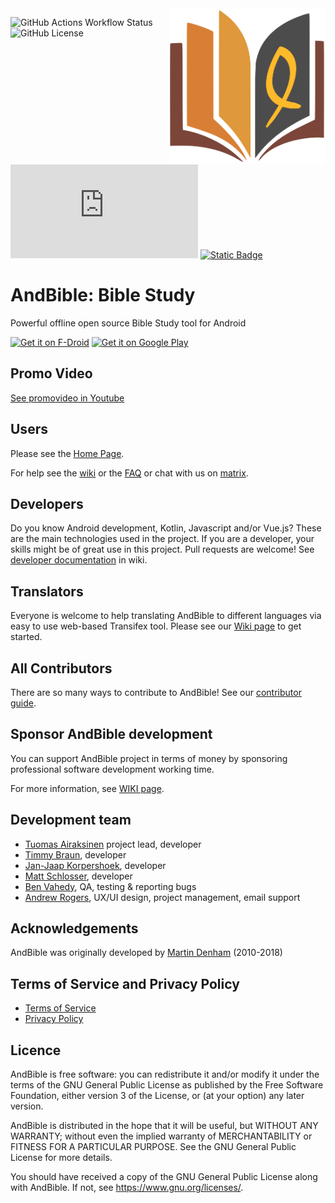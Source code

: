 <img align="right" width="250" height="250" src="https://raw.githubusercontent.com/AndBible/and-bible/develop/svg/logo.svg?sanitized=true">

![GitHub Actions Workflow Status](https://img.shields.io/github/actions/workflow/status/andbible/and-bible/run-tests.yml?branch=develop&label=Android%20CI)
![GitHub License](https://img.shields.io/github/license/andbible/and-bible)
<a href="https://matrix.to/#/#andbible:matrix.org">![Matrix](https://img.shields.io/matrix/andbible%3Amatrix.org?logo=Matrix&logoColor=green&logoSize=auto&label=Matrix%20Chat)</a>
<a href="https://shop.tuomasairaksinen.fi">![Static Badge](https://img.shields.io/badge/%E2%9D%A4%EF%B8%8F%20Sponsor%20AndBible%20-%20blue)</a>
   
# AndBible: Bible Study

Powerful offline open source Bible Study tool for Android

[<img src="https://fdroid.gitlab.io/artwork/badge/get-it-on.png"
     alt="Get it on F-Droid"
     height="80">](https://f-droid.org/packages/net.bible.android.activity/)
[<img src="https://play.google.com/intl/en_us/badges/images/generic/en-play-badge.png"
     alt="Get it on Google Play"
     height="80">](https://play.google.com/store/apps/details?id=net.bible.android.activity)

## Promo Video

[See promovideo in Youtube](https://www.youtube.com/watch?v=xf7m4rSuxGw)

## Users
Please see the [Home Page](https://andbible.org/).

For help see the [wiki](https://github.com/andbible/and-bible/wiki) or the 
[FAQ](https://github.com/andbible/and-bible/wiki/FAQ) or chat with us on [matrix](https://matrix.to/#/#andbible:matrix.org).

## Developers

Do you know Android development, Kotlin, Javascript and/or Vue.js? These are the main technologies used in the project. If you are a developer, your skills might be of great use in this project. Pull requests are welcome! See [developer documentation](https://github.com/AndBible/and-bible/wiki/Developer-documentation)
in wiki.

## Translators

Everyone is welcome to help translating AndBible to different languages via
easy to use web-based Transifex tool. Please see our [Wiki page](https://github.com/AndBible/and-bible/wiki/Translating-User-Interface)
to get started.

## All Contributors
There are so many ways to contribute to AndBible! See our [contributor guide](https://github.com/AndBible/and-bible/wiki/How-to-contribute).

## Sponsor AndBible development

You can support AndBible project in terms of money by sponsoring professional software development working time.

For more information, see [WIKI page](https://github.com/AndBible/and-bible/wiki/Buy-development-work).

## Development team

- [Tuomas Airaksinen](https://github.com/tuomas2) project lead, developer
- [Timmy Braun](https://github.com/timbze), developer
- [Jan-Jaap Korpershoek](https://github.com/JJK96), developer
- [Matt Schlosser](https://github.com/mattschlosser), developer
- [Ben Vahedy](https://github.com/bvahedy), QA, testing & reporting bugs
- [Andrew Rogers](https://github.com/agrogers), UX/UI design, project management, email support

## Acknowledgements

AndBible was originally developed by [Martin Denham](https://github.com/mjdenham) (2010-2018)

## Terms of Service and Privacy Policy

- [Terms of Service](https://andbible.org/terms.html)
- [Privacy Policy](https://andbible.org/privacy.html)

## Licence

AndBible is free software: you can redistribute it and/or modify it under the terms of the GNU General Public License 
as published by the Free Software Foundation, either version 3 of the License, or (at your option) any later version.

AndBible is distributed in the hope that it will be useful, but WITHOUT ANY WARRANTY; without even the implied warranty 
of MERCHANTABILITY or FITNESS FOR A PARTICULAR PURPOSE. See the GNU General Public License for more details.

You should have received a copy of the GNU General Public License along with AndBible. 
If not, see https://www.gnu.org/licenses/.
